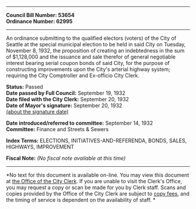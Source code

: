 * * * * *  
  
**Council Bill Number: [](#h0)[](#h2)53654**   
**Ordinance Number: 62995**  
  
* * * * *  
  
An ordinance submitting to the qualified electors (voters) of the City of Seattle at the special municipal election to be held in said City on Tuesday, November 8, 1932, the proposition of creating an indebtedness in the sum of $1,128,000 and the issuance and sale therefor of general negotiable interest bearing serial coupon bonds of said City, for the purpose of constructing improvements upon the City's arterial highway system; requiring the City Comptroller and Ex-officio City Clerk.  
  
**Status:** Passed   
**Date passed by Full Council:** September 19, 1932   
**Date filed with the City Clerk:** September 20, 1932   
**Date of Mayor's signature:** September 20, 1932   
[(about the signature date)](/~public/approvaldate.htm)   
  
  
**Date introduced/referred to committee:** September 14, 1932   
**Committee:** Finance and Streets & Sewers   
  
**Index Terms:** ELECTIONS, INITIATIVES-AND-REFERENDA, BONDS, SALES, HIGHWAYS, IMPROVEMENT  
  
**Fiscal Note:** *(No fiscal note available at this time)*  
  
* * * * *  
  
*No text for this document is available on-line. You may view this document at [the Office of the City Clerk](http://www.seattle.gov/leg/clerk/contactUs.htm). If you are unable to visit the Clerk's Office, you may request a copy or scan be made for you by Clerk staff. Scans and copies provided by the Office of the City Clerk are subject to [copy fees](http://clerk.seattle.gov/~public/clerkfees.htm), and the timing of service is dependent on the availability of staff. *  
  
  
